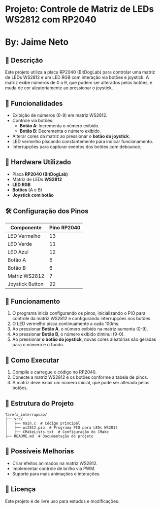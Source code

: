# Projeto: Controle de Matriz de LEDs WS2812 com RP2040

# By: Jaime Neto

## 📌 Descrição
Este projeto utiliza a placa RP2040 (BitDogLab) para controlar uma matriz de LEDs WS2812 e um LED RGB com interação via botões e joystick. A matriz exibe números de 0 a 9, que podem ser alterados pelos botões, e muda de cor aleatoriamente ao pressionar o joystick.

## 🚀 Funcionalidades
- Exibição de números (0-9) em matriz WS2812.
- Controle via botões:
  - **Botão A**: Incrementa o número exibido.
  - **Botão B**: Decrementa o número exibido.
- Alterar cores da matriz ao pressionar o **botão do joystick**.
- LED vermelho piscando constantemente para indicar funcionamento.
- Interrupções para capturar eventos dos botões com debounce.

## 🔧 Hardware Utilizado
- Placa **RP2040 (BitDogLab)**
- Matriz de LEDs **WS2812**
- **LED RGB**
- **Botões** (A e B)
- **Joystick com botão**

## 🛠 Configuração dos Pinos
| Componente        | Pino RP2040 |
|-------------------|-------------|
| LED Vermelho      | 13          |
| LED Verde         | 11          |
| LED Azul          | 12          |
| Botão A           | 5           |
| Botão B           | 6           |
| Matriz WS2812     | 7           |
| Joystick Button   | 22          |

## 📜 Funcionamento
1. O programa inicia configurando os pinos, inicializando o PIO para controle da matriz WS2812 e configurando interrupções nos botões.
2. O LED vermelho pisca continuamente a cada 100ms.
3. Ao pressionar **Botão A**, o número exibido na matriz aumenta (0-9).
4. Ao pressionar **Botão B**, o número exibido diminui (9-0).
5. Ao pressionar **o botão do joystick**, novas cores aleatórias são geradas para o número e o fundo.

## 🎯 Como Executar
1. Compile e carregue o código no RP2040.
2. Conecte a matriz WS2812 e os botões conforme a tabela de pinos.
3. A matriz deve exibir um número inicial, que pode ser alterado pelos botões.

## 📂 Estrutura do Projeto
```
Tarefa_interrupcao/
├── src/
│   ├── main.c  # Código principal
│   ├── ws2812.pio  # Programa PIO para LEDs WS2812
│   ├── CMakeLists.txt  # Configuração do CMake
├── README.md  # Documentação do projeto
```

## 📝 Possíveis Melhorias
- Criar efeitos animados na matriz WS2812.
- Implementar controle de brilho via PWM.
- Suporte para mais animações e interações.

## 📜 Licença
Este projeto é de livre uso para estudos e modificações.

